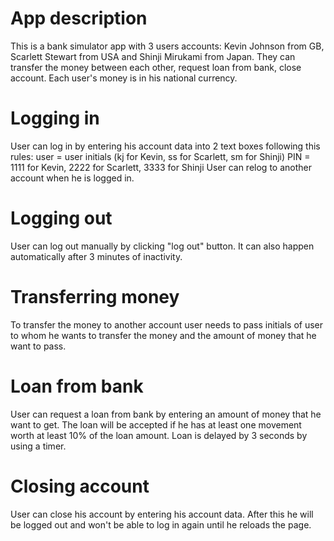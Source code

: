 # App description

This is a bank simulator app with 3 users accounts: Kevin Johnson from GB, Scarlett Stewart from USA and Shinji Mirukami from Japan. They can transfer the money between each other, request loan from bank, close account. Each user's money is in his national currency.

# Logging in

User can log in by entering his account data into 2 text boxes following this rules:
user = user initials (kj for Kevin, ss for Scarlett, sm for Shinji)
PIN = 1111 for Kevin, 2222 for Scarlett, 3333 for Shinji
User can relog to another account when he is logged in.

# Logging out

User can log out manually by clicking "log out" button. It can also happen automatically after 3 minutes of inactivity.

# Transferring money

To transfer the money to another account user needs to pass initials of user to whom he wants to transfer the money and the amount of money that he want to pass.

# Loan from bank

User can request a loan from bank by entering an amount of money that he want to get. The loan will be accepted if he has at least one movement worth at least 10% of the loan amount. Loan is delayed by 3 seconds by using a timer.

# Closing account

User can close his account by entering his account data. After this he will be logged out and won't be able to log in again
until he reloads the page.
